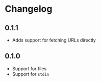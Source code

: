 # Changelog

## 0.1.1
- Adds support for fetching URLs directly

## 0.1.0
- Support for files
- Support for `stdin`

